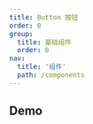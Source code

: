 ```yaml
---
title: Button 按钮
order: 0
group:
  title: 基础组件
  order: 0
nav:
  title: '组件'
  path: /components
---
```


## Demo

<code src="../../demo/Button/index.jsx"></code>

<API src="./index.tsx"></API>
